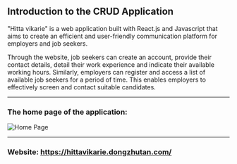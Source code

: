 ## Introduction to the CRUD Application

"Hitta vikarie" is a web application built with React.js and Javascript that aims to create an efficient and user-friendly communication platform for employers and job seekers. 

Through the website, job seekers can create an account, provide their contact details, detail their work experience and indicate their available working hours. Similarly, employers can register and access a list of available job seekers for a period of time. This enables employers to effectively screen and contact suitable candidates.

***

### The home page of the application:
 ![Home Page](/frontend/src/public/home-page-readme.png)

***

### Website: **https://hittavikarie.dongzhutan.com/**
